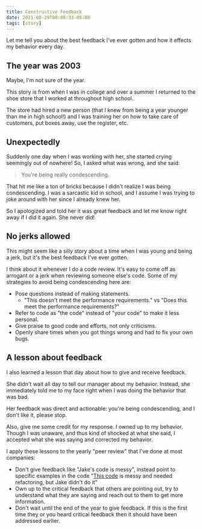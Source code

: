 ```yaml
---
title: Constructive Feedback
date: 2021-08-29T00:08:33-05:00
tags: [story]
---
```


Let me tell you about the best feedback I've ever gotten and how it effects my behavior every day.

<!--more-->

## The year was 2003

Maybe, I'm not sure of the year.

This story is from when I was in college and over a summer I returned to the shoe store that I worked at throughout high school.

The store had hired a new person (that I knew from being a year younger than me in high school!) and I was training her on how to take care of customers, put boxes away, use the register, etc.

## Unexpectedly

Suddenly one day when I was working with her, she started crying seemingly out of nowhere! So, I asked what was wrong, and she said:

> You're being really condescending.

That hit me like a ton of bricks because I didn't realize I was being condescending. I was a sarcastic kid in school, and I assume I was trying to joke around with her since I already knew her.

So I apologized and told her it was great feedback and let me know right away if I did it again. She never did!

## No jerks allowed

This might seem like a silly story about a time when I was young and being a jerk, but it's the best feedback I've ever gotten.

I think about it whenever I do a code review. It's easy to come off as arrogant or a jerk when reviewing someone else's code. Some of my strategies to avoid being condescending here are:

- Pose questions instead of making statements.
  - "This doesn't meet the performance requirements." vs "Does this meet the performance requirements?"
- Refer to code as "the code" instead of "your code" to make it less personal.
- Give praise to good code and efforts, not only criticisms.
- Openly share times when you got things wrong and had to fix your own bugs.

## A lesson about feedback

I also learned a lesson that day about how to give and receive feedback.

She didn't wait all day to tell our manager about my behavior. Instead, she immediately told me to my face right when I was doing the behavior that was bad.

Her feedback was direct and actionable: you're being condescending, and I don't like it, please stop.

Also, give me some credit for my response. I owned up to my behavior. Though I was unaware, and thus kind of shocked at what she said, I accepted what she was saying and corrected my behavior.

I apply these lessons to the yearly "peer review" that I've done at most companies:

- Don't give feedback like "Jake's code is messy", instead point to specific examples in the code "[This code](https://github.com/jakecoffman/stldevs/blob/17372feb4d52fa68c0532bc08013513e6e5f6a38/aggregator/run.go#L25-L72) is messy and needed refactoring, but Jake didn't do it"
- Own up to the critical feedback that others are pointing out, try to understand what they are saying and reach out to them to get more information.
- Don't wait until the end of the year to give feedback. If this is the first time they or you heard critical feedback then it should have been addressed earlier.
